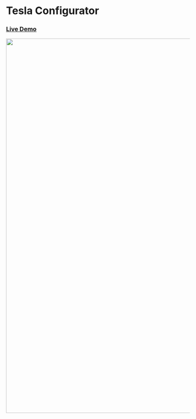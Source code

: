 # Tesla Configurator

### [Live Demo](https://tesla-configurator-next-j-git-a7f309-flavioalfonzettis-projects.vercel.app)

<p align="center">
  <img src="https://github.com/user-attachments/assets/527c763c-304a-4786-b2d6-bd9cf8d78ce3" | width="1024px">
</p>



